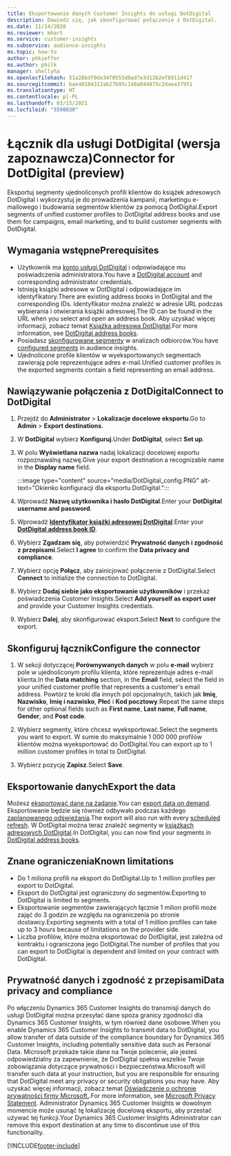 ```yaml
---
title: Eksportowanie danych Customer Insights do usługi DotDigital
description: Dowiedz się, jak skonfigurować połączenie z DotDigital.
ms.date: 11/14/2020
ms.reviewer: mhart
ms.service: customer-insights
ms.subservice: audience-insights
ms.topic: how-to
author: phkieffer
ms.author: philk
manager: shellyha
ms.openlocfilehash: 51a28bdf0de34f0555d8ad7e3d13b2ef8911d417
ms.sourcegitcommit: bae40184312ab27b95c140a044875c2daea37951
ms.translationtype: HT
ms.contentlocale: pl-PL
ms.lasthandoff: 03/15/2021
ms.locfileid: "5598030"
---
```

# <a name="connector-for-dotdigital-preview"></a><span data-ttu-id="235b3-103">Łącznik dla usługi DotDigital (wersja zapoznawcza)</span><span class="sxs-lookup"><span data-stu-id="235b3-103">Connector for DotDigital (preview)</span></span>

<span data-ttu-id="235b3-104">Eksportuj segmenty ujednoliconych profili klientów do książek adresowych DotDigital i wykorzystuj je do prowadzenia kampanii, marketingu e-mailowego i budowania segmentów klientów za pomocą DotDigital.</span><span class="sxs-lookup"><span data-stu-id="235b3-104">Export segments of unified customer profiles to DotDigital address books and use them for campaigns, email marketing, and to build customer segments with DotDigital.</span></span> 

## <a name="prerequisites"></a><span data-ttu-id="235b3-105">Wymagania wstępne</span><span class="sxs-lookup"><span data-stu-id="235b3-105">Prerequisites</span></span>

-   <span data-ttu-id="235b3-106">Użytkownik ma [konto usługi DotDigital](https://dotdigital.com/) i odpowiadające mu poświadczenia administratora.</span><span class="sxs-lookup"><span data-stu-id="235b3-106">You have a [DotDigital account](https://dotdigital.com/) and corresponding administrator credentials.</span></span>
-   <span data-ttu-id="235b3-107">Istnieją książki adresowe w DotDigital i odpowiadające im identyfikatory.</span><span class="sxs-lookup"><span data-stu-id="235b3-107">There are existing address books in DotDigital and the corresponding IDs.</span></span> <span data-ttu-id="235b3-108">Identyfikator można znaleźć w adresie URL podczas wybierania i otwierania książki adresowej.</span><span class="sxs-lookup"><span data-stu-id="235b3-108">The ID can be found in the URL when you select and open an address book.</span></span> <span data-ttu-id="235b3-109">Aby uzyskać więcej informacji, zobacz temat [Książka adresowa DotDigital](https://support.dotdigital.com/hc/articles/212211968-Creating-an-address-book).</span><span class="sxs-lookup"><span data-stu-id="235b3-109">For more information, see [DotDigital address books](https://support.dotdigital.com/hc/articles/212211968-Creating-an-address-book).</span></span>
-   <span data-ttu-id="235b3-110">Posiadasz [skonfigurowane segmenty](segments.md) w analizach odbiorców.</span><span class="sxs-lookup"><span data-stu-id="235b3-110">You have [configured segments](segments.md) in audience insights.</span></span>
-   <span data-ttu-id="235b3-111">Ujednolicone profile klientów w wyeksportowanych segmentach zawierają pole reprezentujące adres e-mail.</span><span class="sxs-lookup"><span data-stu-id="235b3-111">Unified customer profiles in the exported segments contain a field representing an email address.</span></span>

## <a name="connect-to-dotdigital"></a><span data-ttu-id="235b3-112">Nawiązywanie połączenia z DotDigital</span><span class="sxs-lookup"><span data-stu-id="235b3-112">Connect to DotDigital</span></span>

1. <span data-ttu-id="235b3-113">Przejdź do **Administrator** > **Lokalizacje docelowe eksportu**.</span><span class="sxs-lookup"><span data-stu-id="235b3-113">Go to **Admin** > **Export destinations**.</span></span>

1. <span data-ttu-id="235b3-114">W **DotDigital** wybierz **Konfiguruj**.</span><span class="sxs-lookup"><span data-stu-id="235b3-114">Under **DotDigital**, select **Set up**.</span></span>

1. <span data-ttu-id="235b3-115">W polu **Wyświetlana nazwa** nadaj lokalizacji docelowej exportu rozpoznawalną nazwę.</span><span class="sxs-lookup"><span data-stu-id="235b3-115">Give your export destination a recognizable name in the **Display name** field.</span></span>

   :::image type="content" source="media/DotDigital_config.PNG" alt-text="Okienko konfiguracji dla eksportu DotDigital.":::

1. <span data-ttu-id="235b3-117">Wprowadź **Nazwę użytkownika i hasło DotDigital**.</span><span class="sxs-lookup"><span data-stu-id="235b3-117">Enter your **DotDigital username and password**.</span></span>

1. <span data-ttu-id="235b3-118">Wprowadź **[Identyfikator książki adresowej DotDigital](https://support.dotdigital.com/hc/articles/212211968-Creating-an-address-book)**.</span><span class="sxs-lookup"><span data-stu-id="235b3-118">Enter your **[DotDigital address book ID](https://support.dotdigital.com/hc/articles/212211968-Creating-an-address-book)**.</span></span>

1. <span data-ttu-id="235b3-119">Wybierz **Zgadzam się**, aby potwierdzić **Prywatność danych i zgodność z przepisami**.</span><span class="sxs-lookup"><span data-stu-id="235b3-119">Select **I agree** to confirm the **Data privacy and compliance**.</span></span>

1. <span data-ttu-id="235b3-120">Wybierz opcję **Połącz**, aby zainicjować połączenie z DotDigital.</span><span class="sxs-lookup"><span data-stu-id="235b3-120">Select **Connect** to initialize the connection to DotDigital.</span></span>

1. <span data-ttu-id="235b3-121">Wybierz **Dodaj siebie jako eksportowanie użytkowników** i przekaż poświadczenia Customer Insights.</span><span class="sxs-lookup"><span data-stu-id="235b3-121">Select **Add yourself as export user** and provide your Customer Insights credentials.</span></span>

1. <span data-ttu-id="235b3-122">Wybierz **Dalej**, aby skonfigurować eksport.</span><span class="sxs-lookup"><span data-stu-id="235b3-122">Select **Next** to configure the export.</span></span>

## <a name="configure-the-connector"></a><span data-ttu-id="235b3-123">Skonfiguruj łącznik</span><span class="sxs-lookup"><span data-stu-id="235b3-123">Configure the connector</span></span>

1. <span data-ttu-id="235b3-124">W sekcji dotyczącej **Porównywanych danych** w polu **e-mail** wybierz pole w ujednoliconym profilu klienta, które reprezentuje adres e-mail klienta.</span><span class="sxs-lookup"><span data-stu-id="235b3-124">In the **Data matching** section, in the **Email** field, select the field in your unified customer profile that represents a customer's email address.</span></span> <span data-ttu-id="235b3-125">Powtórz te kroki dla innych pól opcjonalnych, takich jak **Imię**, **Nazwisko**, **Imię i nazwisko**, **Płeć** i **Kod pocztowy**.</span><span class="sxs-lookup"><span data-stu-id="235b3-125">Repeat the same steps for other optional fields such as **First name**, **Last name**, **Full name**, **Gender**, and **Post code**.</span></span>

1. <span data-ttu-id="235b3-126">Wybierz segmenty, które chcesz wyeksportować.</span><span class="sxs-lookup"><span data-stu-id="235b3-126">Select the segments you want to export.</span></span> <span data-ttu-id="235b3-127">W sumie do maksymalnie 1 000 000 profilów klientów można wyeksportować do DotDigital.</span><span class="sxs-lookup"><span data-stu-id="235b3-127">You can export up to 1 million customer profiles in total to DotDigital.</span></span>

1. <span data-ttu-id="235b3-128">Wybierz pozycję **Zapisz**.</span><span class="sxs-lookup"><span data-stu-id="235b3-128">Select **Save**.</span></span>

## <a name="export-the-data"></a><span data-ttu-id="235b3-129">Eksportowanie danych</span><span class="sxs-lookup"><span data-stu-id="235b3-129">Export the data</span></span>

<span data-ttu-id="235b3-130">Możesz [eksportować dane na żądanie](export-destinations.md).</span><span class="sxs-lookup"><span data-stu-id="235b3-130">You can [export data on demand](export-destinations.md).</span></span> <span data-ttu-id="235b3-131">Eksportowanie będzie się również odbywało podczas każdego [zaplanowanego odświeżania](system.md#schedule-tab).</span><span class="sxs-lookup"><span data-stu-id="235b3-131">The export will also run with every [scheduled refresh](system.md#schedule-tab).</span></span> <span data-ttu-id="235b3-132">W DotDigital można teraz znaleźć segmenty w [książkach adresowych DotDigital](https://support.dotdigital.com/hc/articles/212211968-Creating-an-address-book).</span><span class="sxs-lookup"><span data-stu-id="235b3-132">In DotDigital, you can now find your segments in [DotDigital address books](https://support.dotdigital.com/hc/articles/212211968-Creating-an-address-book).</span></span>

## <a name="known-limitations"></a><span data-ttu-id="235b3-133">Znane ograniczenia</span><span class="sxs-lookup"><span data-stu-id="235b3-133">Known limitations</span></span>

- <span data-ttu-id="235b3-134">Do 1 miliona profili na eksport do DotDigital.</span><span class="sxs-lookup"><span data-stu-id="235b3-134">Up to 1 million profiles per export to DotDigital.</span></span>
- <span data-ttu-id="235b3-135">Eksport do DotDigital jest ograniczony do segmentów.</span><span class="sxs-lookup"><span data-stu-id="235b3-135">Exporting to DotDigital is limited to segments.</span></span>
- <span data-ttu-id="235b3-136">Eksportowanie segmentów zawierających łącznie 1 milion profili może zająć do 3 godzin ze względu na ograniczenia po stronie dostawcy.</span><span class="sxs-lookup"><span data-stu-id="235b3-136">Exporting segments with a total of 1 million profiles can take up to 3 hours because of limitations on the provider side.</span></span> 
- <span data-ttu-id="235b3-137">Liczba profilów, które można eksportować do DotDigital, jest zależna od kontraktu i ograniczona jego DotDigital.</span><span class="sxs-lookup"><span data-stu-id="235b3-137">The number of profiles that you can export to DotDigital is dependent and limited on your contract with DotDigital.</span></span>

## <a name="data-privacy-and-compliance"></a><span data-ttu-id="235b3-138">Prywatność danych i zgodność z przepisami</span><span class="sxs-lookup"><span data-stu-id="235b3-138">Data privacy and compliance</span></span>

<span data-ttu-id="235b3-139">Po włączeniu Dynamics 365 Customer Insights do transmisji danych do usługi DotDigital można przesyłać dane spoza granicy zgodności dla Dynamics 365 Customer Insights, w tym również dane osobowe.</span><span class="sxs-lookup"><span data-stu-id="235b3-139">When you enable Dynamics 365 Customer Insights to transmit data to DotDigital, you allow transfer of data outside of the compliance boundary for Dynamics 365 Customer Insights, including potentially sensitive data such as Personal Data.</span></span> <span data-ttu-id="235b3-140">Microsoft przekaże takie dane na Twoje polecenie, ale jesteś odpowiedzialny za zapewnienie, że DotDigital spełnia wszelkie Twoje zobowiązania dotyczące prywatności i bezpieczeństwa.</span><span class="sxs-lookup"><span data-stu-id="235b3-140">Microsoft will transfer such data at your instruction, but you are responsible for ensuring that DotDigital meet any privacy or security obligations you may have.</span></span> <span data-ttu-id="235b3-141">Aby uzyskać więcej informacji, zobacz temat [Oświadczenie o ochronie prywatności firmy Microsoft.](https://go.microsoft.com/fwlink/?linkid=396732).</span><span class="sxs-lookup"><span data-stu-id="235b3-141">For more information, see [Microsoft Privacy Statement](https://go.microsoft.com/fwlink/?linkid=396732).</span></span>
<span data-ttu-id="235b3-142">Administrator Dynamics 365 Customer Insights w dowolnym momencie może usunąć tę lokalizację docelową eksportu, aby przestać używać tej funkcji.</span><span class="sxs-lookup"><span data-stu-id="235b3-142">Your Dynamics 365 Customer Insights Administrator can remove this export destination at any time to discontinue use of this functionality.</span></span>


[!INCLUDE[footer-include](../includes/footer-banner.md)]